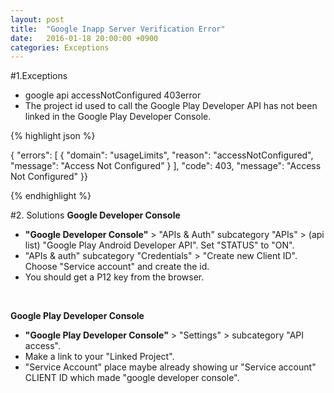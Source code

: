 ```yaml
---
layout: post
title:  "Google Inapp Server Verification Error"
date:   2016-01-18 20:00:00 +0900
categories: Exceptions
---
```


#1.Exceptions
- google api accessNotConfigured 403error 
- The project id used to call the Google Play Developer API has not been linked in the Google Play Developer Console.

{% highlight json %}

{ "errors": [ { 
"domain": "usageLimits",
"reason": "accessNotConfigured",
"message": "Access Not Configured"
} ],
"code": 403, "message": "Access Not Configured" }}

{% endhighlight %}



#2. Solutions
**Google Developer Console**

*   **"Google Developer Console"** > "APIs & Auth" subcategory "APIs" > (api list) "Google Play Android Developer API". Set "STATUS" to "ON".
*   "APIs & auth" subcategory "Credentials" > "Create new Client ID". Choose "Service account" and create the id.
*   You should get a P12 key from the browser.  
  
<br/>

**Google Play Developer Console**

* **"Google Play Developer Console"** > "Settings" > subcategory "API access".
* Make a link to your "Linked Project".
* "Service Account" place maybe already showing ur "Service account" CLIENT ID which made "google developer console".